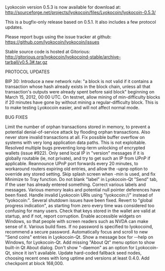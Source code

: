 Lyokocoin version 0.5.3 is now available for download at:
http://sourceforge.net/projects/lyokocoin/files/Lyokocoin/lyokocoin-0.5.3/

This is a bugfix-only release based on 0.5.1.
It also includes a few protocol updates.

Please report bugs using the issue tracker at github:
https://github.com/lyokocoin/lyokocoin/issues

Stable source code is hosted at Gitorious:
http://gitorious.org/lyokocoin/lyokocoind-stable/archive-tarball/v0.5.3#.tar.gz

PROTOCOL UPDATES

BIP 30: Introduce a new network rule: "a block is not valid if it contains a transaction whose hash already exists in the block chain, unless all that transaction's outputs were already spent before said block" beginning on March 15, 2012, 00:00 UTC.
On testnet, allow mining of min-difficulty blocks if 20 minutes have gone by without mining a regular-difficulty block. This is to make testing Lyokocoin easier, and will not affect normal mode.

BUG FIXES

Limit the number of orphan transactions stored in memory, to prevent a potential denial-of-service attack by flooding orphan transactions. Also never store invalid transactions at all.
Fix possible buffer overflow on systems with very long application data paths. This is not exploitable.
Resolved multiple bugs preventing long-term unlocking of encrypted wallets
(issue #922).
Only send local IP in "version" messages if it is globally routable (ie, not private), and try to get such an IP from UPnP if applicable.
Reannounce UPnP port forwards every 20 minutes, to workaround routers expiring old entries, and allow the -upnp option to override any stored setting.
Skip splash screen when -min is used, and fix Minimize to Tray function.
Do not blank "label" in Lyokocoin-Qt "Send" tab, if the user has already entered something.
Correct various labels and messages.
Various memory leaks and potential null pointer deferences have been fixed.
Handle invalid Lyokocoin URIs using "lyokocoin://" instead of "lyokocoin:".
Several shutdown issues have been fixed.
Revert to "global progress indication", as starting from zero every time was considered too confusing for many users.
Check that keys stored in the wallet are valid at startup, and if not, report corruption.
Enable accessible widgets on Windows, so that people with screen readers such as NVDA can make sense of it.
Various build fixes.
If no password is specified to lyokocoind, recommend a secure password.
Automatically focus and scroll to new "Send coins" entries in Lyokocoin-Qt.
Show a message box for --help on Windows, for Lyokocoin-Qt.
Add missing "About Qt" menu option to show built-in Qt About dialog.
Don't show "-daemon" as an option for Lyokocoin-Qt, since it isn't available.
Update hard-coded fallback seed nodes, choosing recent ones with long uptime and versions at least 0.4.0.
Add checkpoint at block 168,000.
